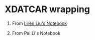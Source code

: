 # XDATCAR wrapping

1. From [Liren Liu's Notebook](https://lirens-notebook.readthedocs.io/en/latest/scripts/python_scripts/python_msd.html)

2. From Pai Li's Notebook